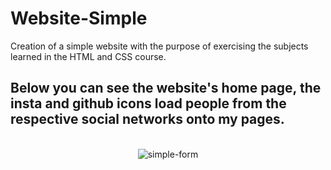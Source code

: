 # Website-Simple
Creation of a simple website with the purpose of exercising the subjects learned in the HTML and CSS course.

## Below you can see the website's home page, the insta and github icons load people from the respective social networks onto my pages.
<div style="display: inline_block" align="center"><br/>
    <img align="center" alt="simple-form" src="https://github.com/PedroBello2023/Website-Simple/assets/146886458/0eb53294-cb52-4fdc-8c6b-010bbc7a82ce"/>
</div>
